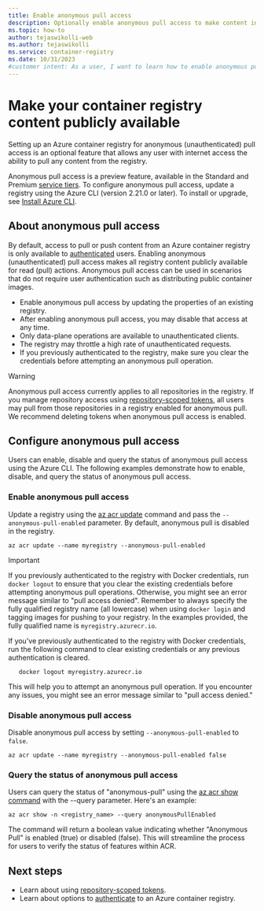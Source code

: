```yaml
---
title: Enable anonymous pull access
description: Optionally enable anonymous pull access to make content in your Azure container registry publicly available
ms.topic: how-to
author: tejaswikolli-web
ms.author: tejaswikolli
ms.service: container-registry
ms.date: 10/31/2023
#customer intent: As a user, I want to learn how to enable anonymous pull access in Azure container registry so that I can make my registry content publicly available.
---
```


# Make your container registry content publicly available

Setting up an Azure container registry for anonymous (unauthenticated) pull access is an optional feature that allows any user with internet access the ability to pull any content from the registry.

Anonymous pull access is a preview feature, available in the Standard and Premium [service tiers](container-registry-skus.md). To configure anonymous pull access, update a registry using the Azure CLI (version 2.21.0 or later). To install or upgrade, see [Install Azure CLI](/cli/azure/install-azure-cli).

## About anonymous pull access

By default, access to pull or push content from an Azure container registry is only available to [authenticated](container-registry-authentication.md) users. Enabling anonymous (unauthenticated) pull access makes all registry content publicly available for read (pull) actions. Anonymous pull access can be used in scenarios that do not require user authentication such as distributing public container images.

- Enable anonymous pull access by updating the properties of an existing registry.
- After enabling anonymous pull access, you may disable that access at any time.
- Only data-plane operations are available to unauthenticated clients.
- The registry may throttle a high rate of unauthenticated requests.
- If you previously authenticated to the registry, make sure you clear the credentials before attempting an anonymous pull operation.

> [!WARNING]
> Anonymous pull access currently applies to all repositories in the registry. If you manage repository access using [repository-scoped tokens](container-registry-repository-scoped-permissions.md), all users may pull from those repositories in a registry enabled for anonymous pull. We recommend deleting tokens when anonymous pull access is enabled.


## Configure anonymous pull access 

Users can enable, disable and query the status of anonymous pull access using the Azure CLI. The following examples demonstrate how to enable, disable, and query the status of anonymous pull access.

### Enable anonymous pull access

Update a registry using the [az acr update](/cli/azure/acr#az-acr-update) command and pass the `--anonymous-pull-enabled` parameter. By default, anonymous pull is disabled in the registry.
          
```azurecli
az acr update --name myregistry --anonymous-pull-enabled
``` 

> [!IMPORTANT]
> If you previously authenticated to the registry with Docker credentials, run `docker logout` to ensure that you clear the existing credentials before attempting anonymous pull operations. Otherwise, you might see an error message similar to "pull access denied".
> Remember to always specify the fully qualified registry name (all lowercase) when using `docker login` and tagging images for pushing to your registry. In the examples provided, the fully qualified name is `myregistry.azurecr.io`.

If you've previously authenticated to the registry with Docker credentials, run the following command to clear existing credentials or any previous authentication is cleared.
 
   ```azurecli
      docker logout myregistry.azurecr.io
   ```

This will help you to attempt an anonymous pull operation. If you encounter any issues, you might see an error message similar to "pull access denied."


### Disable anonymous pull access

Disable anonymous pull access by setting `--anonymous-pull-enabled` to `false`.

```azurecli
az acr update --name myregistry --anonymous-pull-enabled false
```

### Query the status of anonymous pull access

Users can query the status of "anonymous-pull" using the [az acr show command][az-acr-show] with the --query parameter. Here's an example:

```azurecli-interactive
az acr show -n <registry_name> --query anonymousPullEnabled
```

The command will return a boolean value indicating whether "Anonymous Pull" is enabled (true) or disabled (false). This will streamline the process for users to verify the status of features within ACR.

## Next steps

* Learn about using [repository-scoped tokens](container-registry-repository-scoped-permissions.md).
* Learn about options to [authenticate](container-registry-authentication.md) to an Azure container registry.


[az-acr-show]: /cli/azure/acr?view=azure-cli-latest#az-acr-show